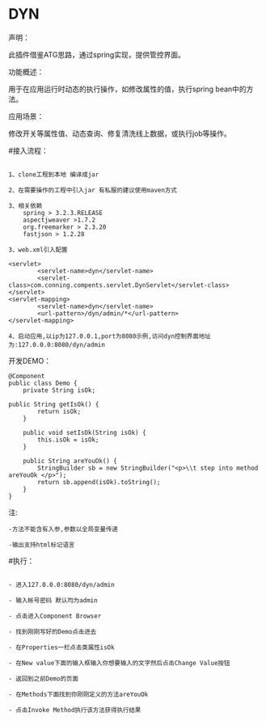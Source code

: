 # DYN

声明：

此插件借鉴ATG思路，通过spring实现，提供管控界面。

功能概述：

用于在应用运行时动态的执行操作，如修改属性的值，执行spring bean中的方法。

应用场景：

修改开关等属性值、动态查询、修复清洗线上数据，或执行job等操作。

#接入流程：

```

1、clone工程到本地 编译成jar

2、在需要操作的工程中引入jar 有私服的建议使用maven方式

3、相关依赖 
	spring > 3.2.3.RELEASE  
	aspectjweaver >1.7.2 
	org.freemarker > 2.3.20 
	fastjson > 1.2.28

3、web.xml引入配置

<servlet>
		<servlet-name>dyn</servlet-name>
		<servlet-class>com.conning.compents.servlet.DynServlet</servlet-class>
</servlet>
<servlet-mapping>
		<servlet-name>dyn</servlet-name>
		<url-pattern>/dyn/admin/*</url-pattern>
</servlet-mapping>

4、启动应用,以ip为127.0.0.1,port为8080示例,访问dyn控制界面地址为:127.0.0.0:8080/dyn/admin
```

开发DEMO：

```
@Component
public class Demo {
	private String isOk;

public String getIsOk() {
		return isOk;
	}

	public void setIsOk(String isOk) {
		this.isOk = isOk;
	}

	public String areYouOk() {
		StringBuilder sb = new StringBuilder("<p>\\t step into method areYouOk </p>");
		return sb.append(isOk).toString();
	}
}
```

注:

```
-方法不能含有入参,参数以全局变量传递

-输出支持html标记语言
```

#执行：
```

- 进入127.0.0.0:8080/dyn/admin

- 输入帐号密码 默认均为admin

- 点击进入Component Browser

- 找到刚刚写好的Demo点击进去

- 在Properties一栏点击类属性isOk

- 在New value下面的输入框输入你想要输入的文字然后点击Change Value按钮

- 返回到之前Demo的页面

- 在Methods下面找到你刚刚定义的方法areYouOk

- 点击Invoke Method执行该方法获得执行结果
```